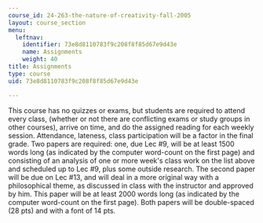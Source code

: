 ```yaml
---
course_id: 24-263-the-nature-of-creativity-fall-2005
layout: course_section
menu:
  leftnav:
    identifier: 73e8d8110783f9c208f8f85d67e9d43e
    name: Assignments
    weight: 40
title: Assignments
type: course
uid: 73e8d8110783f9c208f8f85d67e9d43e

---
```


This course has no quizzes or exams, but students are required to attend every class, (whether or not there are conflicting exams or study groups in other courses), arrive on time, and do the assigned reading for each weekly session. Attendance, lateness, class participation will be a factor in the final grade. Two papers are required: one, due Lec #9, will be at least 1500 words long (as indicated by the computer word-count on the first page) and consisting of an analysis of one or more week's class work on the list above and scheduled up to Lec #9, plus some outside research. The second paper will be due on Lec #13, and will deal in a more original way with a philosophical theme, as discussed in class with the instructor and approved by him. This paper will be at least 2000 words long (as indicated by the computer word-count on the first page). Both papers will be double-spaced (28 pts) and with a font of 14 pts.